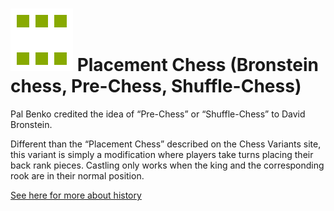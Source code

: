 # ![Placement](https://github.com/gbtami/pychess-variants/blob/master/static/icons/placement.svg) Placement Chess (Bronstein chess, Pre-Chess, Shuffle-Chess)

Pal Benko credited the idea of “Pre-Chess” or “Shuffle-Chess” to David Bronstein.

Different than the “Placement Chess” described on the Chess Variants site, this variant is simply a modification where players take turns placing their back rank pieces. Castling only works when the king and the corresponding rook are in their normal position.

[See here for more about history](https://lichess.org/forum/lichess-feedback/variant-request-pre-chess-aka-shuffle--placement--meta--bronstein--benko-chess)